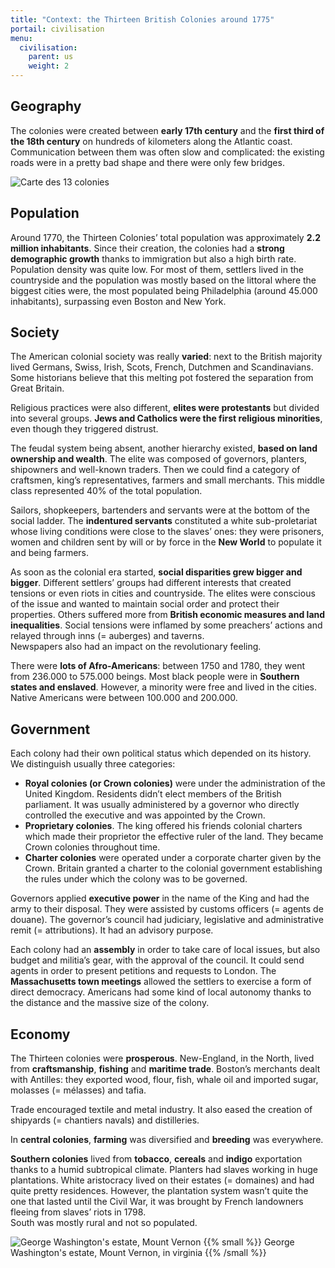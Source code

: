 ```yaml
---
title: "Context: the Thirteen British Colonies around 1775"
portail: civilisation
menu:
  civilisation:
    parent: us
    weight: 2
---
```


## Geography

The colonies were created between **early 17th century** and the **first third of the 18th century** on hundreds of kilometers along the Atlantic coast. Communication between them was often slow and complicated: the existing roads were in a pretty bad shape and there were only few bridges.

![Carte des 13 colonies](/images/civilisation/map-13-colonies.svg)

## Population

Around 1770, the Thirteen Colonies’ total population was approximately **2.2 million inhabitants**. Since their creation, the colonies had a **strong demographic growth** thanks to immigration but also a high birth rate. Population density was quite low. For most of them, settlers lived in the countryside and the population was mostly based on the littoral where the biggest cities were, the most populated being Philadelphia (around 45.000 inhabitants), surpassing even Boston and New York.

## Society

The American colonial society was really **varied**: next to the British majority lived Germans, Swiss, Irish, Scots, French, Dutchmen and Scandinavians. Some historians believe that this melting pot fostered the separation from Great Britain.

Religious practices were also different, **elites were protestants** but divided into several groups. **Jews and Catholics were the first religious minorities**, even though they triggered distrust.

The feudal system being absent, another hierarchy existed, **based on land ownership and wealth**. The elite was composed of governors, planters, shipowners and well-known traders. Then we could find a category of craftsmen, king’s representatives, farmers and small merchants. This middle class represented 40% of the total population.

Sailors, shopkeepers, bartenders and servants were at the bottom of the social ladder. The **indentured servants** constituted a white sub-proletariat whose living conditions were close to the slaves’ ones: they were prisoners, women and children sent by will or by force in the **New World** to populate it and being farmers.

As soon as the colonial era started, **social disparities grew bigger and bigger**. Different settlers’ groups had different interests that created tensions or even riots in cities and countryside. The elites were conscious of the issue and wanted to maintain social order and protect their properties. Others suffered more from **British economic measures and land inequalities**. Social tensions were inflamed by some preachers’ actions and relayed through inns (= auberges) and taverns.  
Newspapers also had an impact on the revolutionary feeling.

There were **lots of Afro-Americans**: between 1750 and 1780, they went from 236.000 to 575.000 beings. Most black people were in **Southern states and enslaved**. However, a minority were free and lived in the cities.  
Native Americans were between 100.000 and 200.000.

## Government

Each colony had their own political status which depended on its history. We distinguish usually three categories:

-   **Royal colonies (or Crown colonies)** were under the administration of the United Kingdom. Residents didn’t elect members of the British parliament. It was usually administered by a governor who directly controlled the executive and was appointed by the Crown.
-   **Proprietary colonies**. The king offered his friends colonial charters which made their proprietor the effective ruler of the land. They became Crown colonies throughout time.
-   **Charter colonies** were operated under a corporate charter given by the Crown. Britain granted a charter to the colonial government establishing the rules under which the colony was to be governed.

Governors applied **executive power** in the name of the King and had the army to their disposal. They were assisted by customs officers (= agents de douane). The governor’s council had judiciary, legislative and administrative remit (= attributions). It had an advisory purpose.

Each colony had an **assembly** in order to take care of local issues, but also budget and militia’s gear, with the approval of the council. It could send agents in order to present petitions and requests to London. The **Massachusetts town meetings** allowed the settlers to exercise a form of direct democracy. Americans had some kind of local autonomy thanks to the distance and the massive size of the colony.

## Economy

The Thirteen colonies were **prosperous**. New-England, in the North, lived from **craftsmanship**, **fishing** and **maritime trade**. Boston’s merchants dealt with Antilles: they exported wood, flour, fish, whale oil and imported sugar, molasses (= mélasses) and tafia.

Trade encouraged textile and metal industry. It also eased the creation of shipyards (= chantiers navals) and distilleries.

In **central colonies**, **farming** was diversified and **breeding** was everywhere.

**Southern colonies** lived from **tobacco**, **cereals** and **indigo** exportation thanks to a humid subtropical climate. Planters had slaves working in huge plantations. White aristocracy lived on their estates (= domaines) and had quite pretty residences. However, the plantation system wasn’t quite the one that lasted until the Civil War, it was brought by French landowners fleeing from slaves’ riots in 1798.  
South was mostly rural and not so populated.

![George Washington's estate, Mount Vernon](/images/civilisation/Vernon.jpg)
{{% small %}} George Washington's estate, Mount Vernon, in virginia {{% /small %}}